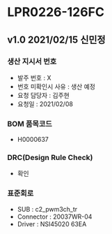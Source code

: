 # LPR0226-126FC

## v1.0 2021/02/15 신민정

### 생산 지시서 번호
* 발주 번호 : X
* 번호 미확인시 사유 : 생산 예정
* 요청 담당자 : 김주현
* 요청일 : 2021/02/08

###  BOM 품목코드
* H0000637

### DRC(Design Rule Check)
* 확인

### 표준회로
* SUB : c2_pwm3ch_tr
* Connector : 20037WR-04
* Driver : NSI45020 63EA
